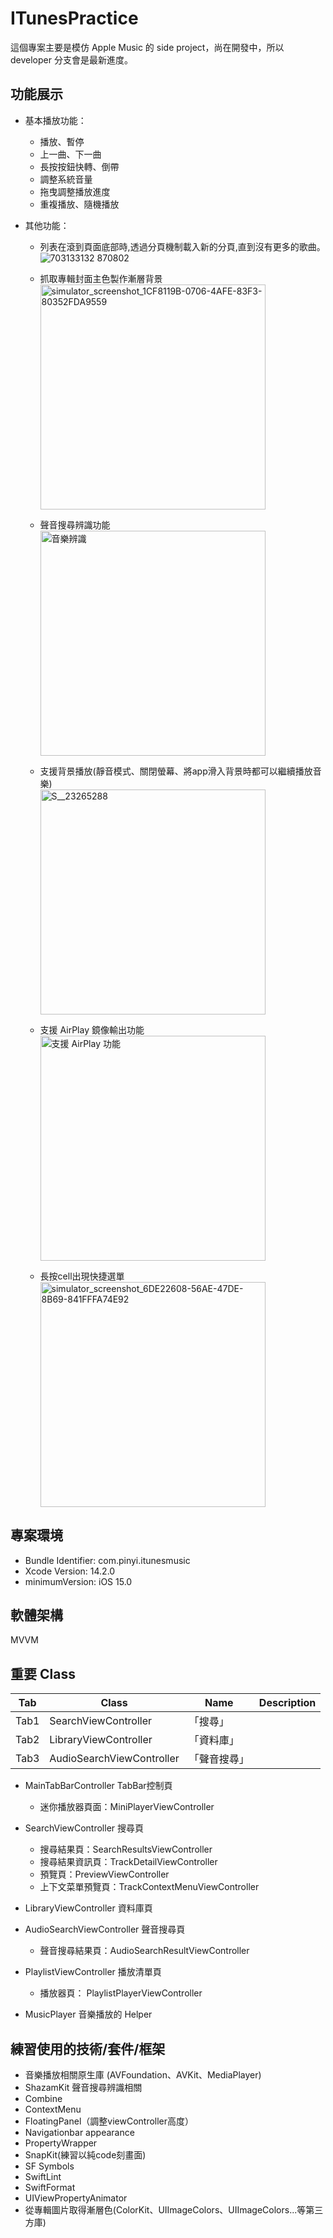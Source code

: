 # ITunesPractice
這個專案主要是模仿 Apple Music 的 side project，尚在開發中，所以 developer 分支會是最新進度。

## 功能展示
- 基本播放功能：
	- 播放、暫停
	- 上一曲、下一曲
	- 長按按鈕快轉、倒帶
	- 調整系統音量
	- 拖曳調整播放進度
	- 重複播放、隨機播放
	
- 其他功能：
	- 列表在滾到頁面底部時,透過分頁機制載入新的分頁,直到沒有更多的歌曲。<br>
	![703133132 870802](https://user-images.githubusercontent.com/70060071/231930096-1c92fa66-b09e-4b4e-8deb-b743cf5b2ed0.gif)<br>

	- 抓取專輯封面主色製作漸層背景<br>
	<img src="https://user-images.githubusercontent.com/70060071/231921683-2fb87a50-1297-487c-ba7a-aacc6a496a6f.png" alt="simulator_screenshot_1CF8119B-0706-4AFE-83F3-80352FDA9559" style="width:360px"><br>
	
	- 聲音搜尋辨識功能<br>
	<img src="https://user-images.githubusercontent.com/70060071/233000733-334a505c-f4bb-4b34-a8aa-4a94941d0dca.png" alt="音樂辨識" style="width:360px"><br>
	
	- 支援背景播放(靜音模式、關閉螢幕、將app滑入背景時都可以繼續播放音樂)<br>
	<img src="https://user-images.githubusercontent.com/70060071/231921514-f57f3439-de78-4181-8fcf-060ccc729cbc.jpg" alt="S__23265288" style="width:360px;"><br> 
	
	- 支援 AirPlay 鏡像輸出功能<br>
	<img src="https://user-images.githubusercontent.com/70060071/232249848-0796278a-58bd-4488-865e-cbccdd8c4517.jpg" alt="支援 AirPlay 功能" style="width:360px;"><br>

	- 長按cell出現快捷選單<br>
	<img src="https://user-images.githubusercontent.com/70060071/231921272-4ef915a5-9ddb-4a03-8080-6b6c22bba338.png" alt="simulator_screenshot_6DE22608-56AE-47DE-8B69-841FFFA74E92" style="width:360px;"><br>

## 專案環境
- Bundle Identifier: com.pinyi.itunesmusic
- Xcode Version: 14.2.0
- minimumVersion: iOS 15.0

## 軟體架構
MVVM

## 重要 Class
| Tab | Class | Name              | Description                
|-----|---|--------|--------------------------
Tab1 |SearchViewController | 「搜尋」
Tab2 |LibraryViewController |「資料庫」
Tab3 |AudioSearchViewController |「聲音搜尋」

- MainTabBarController  TabBar控制頁
	 - 迷你播放器頁面：MiniPlayerViewController

- SearchViewController  搜尋頁
	 - 搜尋結果頁：SearchResultsViewController
	 - 搜尋結果資訊頁：TrackDetailViewController
	 - 預覽頁：PreviewViewController
	 - 上下文菜單預覽頁：TrackContextMenuViewController

- LibraryViewController  資料庫頁

- AudioSearchViewController  聲音搜尋頁
	 - 聲音搜尋結果頁：AudioSearchResultViewController

- PlaylistViewController 播放清單頁
	 - 播放器頁： PlaylistPlayerViewController
	 
- MusicPlayer 音樂播放的 Helper

## 練習使用的技術/套件/框架

- 音樂播放相關原生庫 (AVFoundation、AVKit、MediaPlayer)
- ShazamKit 聲音搜尋辨識相關
- Combine
- ContextMenu
- FloatingPanel（調整viewController高度）
- Navigationbar appearance
- PropertyWrapper
- SnapKit(練習以純code刻畫面)
- SF Symbols
- SwiftLint
- SwiftFormat
- UIViewPropertyAnimator
- 從專輯圖片取得漸層色(ColorKit、UIImageColors、UIImageColors...等第三方庫)
